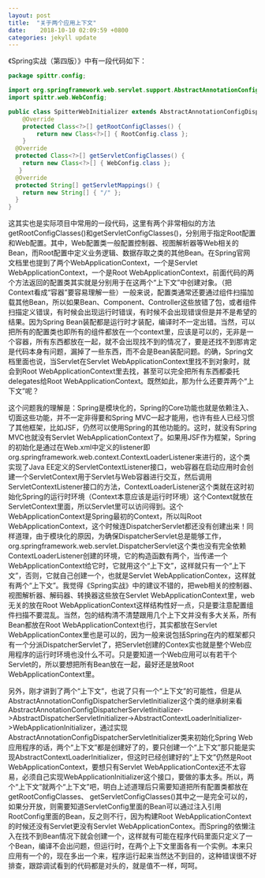 ```yaml
---
layout: post
title:  "关于两个应用上下文"
date:    2018-10-10 02:09:59 +0800
categories: jekyll update
---
```

《Spring实战（第四版）》中有一段代码如下：
```java
package spittr.config;

import org.springframework.web.servlet.support.AbstractAnnotationConfigDispatcherServletInitializer;
import spittr.web.WebConfig;

public class SpitterWebInitializer extends AbstractAnnotationConfigDispatcherServletInitializer {
    @Override
    protected Class<?>[] getRootConfigClasses() { 
    	return new Class<?>[] { RootConfig.class }; 
    }
  @Override
  protected Class<?>[] getServletConfigClasses() {
  	return new Class<?>[] { WebConfig.class }; 
   }
  @Override
  protected String[] getServletMappings() { 
  	return new String[] { "/" };
  }
}
```
这其实也是实际项目中常用的一段代码，这里有两个非常相似的方法getRootConfigClasses()和getServletConfigClasses()，分别用于指定Root配置和Web配置。其中，Web配置类一般配置控制器、视图解析器等Web相关的Bean，而Root配置中定义业务逻辑、数据存取之类的其他Bean。在Spring官网文档里也提到了两个WebApplicationContext，一个是Servlet WebApplicationContext，一个是Root WebApplicationContext，前面代码的两个方法返回的配置类其实就是分别用于在这两个“上下文”中创建对象。（把Context看成“容器”要容易理解一些）一般来说，配置类通常还要通过组件扫描加载其他Bean，所以如果Bean、Component、Controller这些放错了包，或者组件扫描定义错误，有时候会出现运行时错误，有时候不会出现错误但是并不是希望的结果。因为Spring Bean装配都是运行时才装配，编译时不一定出错。当然，可以把所有的配置类也即所有的组件都放在一个context里，应该是可以的，无非是一个容器，所有东西都放在一起，就不会出现找不到的情况了，要是还找不到那肯定是代码本身有问题，漏掉了一些东西，而不会是Bean装配问题。的确，Spring文档里面也说，当Servlet在Servlet WebApplicationContext里找不到对象时，就会到Root WebApplicationContext里去找，甚至可以完全把所有东西都委托delegates给Root WebApplicationContext。既然如此，那为什么还要弄两个“上下文”呢？

这个问题我的理解是：Spring是模块化的，Spring的Core功能也就是依赖注入、切面这些功能，并不一定非得要和Spring MVC一起才能用，也许有些人已经习惯了其他框架，比如JSF，仍然可以使用Spring的其他功能的。这时，就没有Spring MVC也就没有Servlet WebApplicationContext了。如果用JSF作为框架，Spring的初始化是通过在Web.xml中定义的listener即org.springframework.web.context.ContextLoaderListener来进行的，这个类实现了Java EE定义的ServletContextListener接口，web容器在启动应用时会创建一个ServletContext用于Servlet与Web容器进行交互，然后调用 ServletContextListener接口的方法，ContextLoaderListener这个类就在这时初始化Spring的运行时环境（Context本意应该是运行时环境）这个Context就放在ServletContext里面，所以Servlet里可以访问得到。这个WebApplicationContext是Spring最初的Context，所以叫Root WebApplicationContext，这个时候连DispatcherServlet都还没有创建出来！同样道理，由于模块化的原因，为确保DispatcherServlet总是能够工作，org.springframework.web.servlet.DispatcherServlet这个类也没有完全依赖ContextLoaderListener创建的环境，它的构造函数有两个，当传递一个WebApplicationContext给它时，它就用这个“上下文”，这样就只有一个“上下文”，否则，它就自己创建一个，也就是Servlet WebApplicationContex，这样就有两个“上下文”。我觉得《Spring实战》中的建议不错的，把web相关的控制器、视图解析器、解码器、转换器这些放在Servlet WebApplicationContext里，web无关的放在Root WebApplicationContext这样结构性好一点，只是要注意配置组件扫描不要混乱。当然，包的结构清不清楚跟用几个上下文并没有多大关系，所有Bean都放在Root WebApplicationContext也行，其实都放在Servlet WebApplicationContex里也是可以的，因为一般来说包括Spring在内的框架都只有一个分派DispatcherServlet了，把Servlet创建的Contex实也就是整个Web应用程序的运行时环境也没什么不可。只是要知道一个Web应用可以有若干个Servlet的，所以要想把所有Bean放在一起，最好还是放Root WebApplicationContext里。

另外，刚才讲到了两个“上下文”，也说了只有一个“上下文”的可能性，但是从AbstractAnnotationConfigDispatcherServletInitializer这个类的继承树来看AbstractAnnotationConfigDispatcherServletInitializer->AbstractDispatcherServletInitializer->AbstractContextLoaderInitializer->WebApplicationInitializer，通过实现AbstractAnnotationConfigDispatcherServletInitializer类来初始化Spring Web应用程序的话，两个“上下文”都是创建好了的，要只创建一个“上下文”那只能是实现AbstractContextLoaderInitializer，但这时已经创建好的“上下文”仍然是Root WebApplicationContext，要想只有Servlet WebApplicationContex还不太容易，必须自己实现WebApplicationInitializer这个接口，要做的事太多。所以，两个“上下文”就两个“上下文”吧，明白上述道理后只需要知道把所有配置类都放在getRootConfigClasses、 getServletConfigClasses()其中之一是完全可以的，如果分开放，则需要知道ServletConfig里面的Bean可以通过注入引用RootConfig里面的Bean，反之则不行，因为构建Root WebApplicationContext的时候还没有Servlet更没有Servlet WebApplicationContex。而Spring的依懒注入在找不到Bean情况下就会创建一个，这样就有可能在程序代码里面只定义了一个Bean，编译不会出问题，但运行时，在两个上下文里面各有一个实例。本来只应用有一个的，现在多出一个来，程序运行起来当然达不到目的，这种错误很不好排查，跟踪调试看到的代码都是对头的，就是值不一样，呵呵。